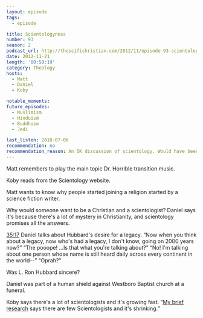```yaml
---
layout: episode
tags:
  - episode

title: Scientologyness
number: 93
season: 2
podcast_url: http://thescifichristian.com/2012/11/episode-93-scientologyness/
date: 2012-11-21
length: '00:58:19'
category: Theology
hosts:
  - Matt
  - Daniel
  - Koby

notable_moments:
future_episodes:
  - Muslimism
  - Hinduism
  - Buddhism
  - Jedi

last_listen: 2018-07-06
recommendation: no
recommendation_reason: An OK discussion of scientology. Would have been improved by Koby doing more research.
---
```

Matt remembers to play the main topic Dr. Horrible transition music.

Koby reads from the Scientology website. 

Matt wants to know why people started joining a religion started by a science fiction writer.

Why would someone want to be a Christian and a scientologist? Daniel says it's because there's a lot of mystery in Christianity, and scientology promises all the answers. 

<div class="quote">
  <a class="timestamp tag is-medium is-rounded is-primary" href="http://thescifichristian.com/2012/11/episode-93-scientologyness/#t=35:17">35:17</a>
  <span class="quote-context is-size-6">Daniel talks about Hubbard's desire for a legacy.</span>
  <q class="daniel">Now when you think about a legacy, now who's had a legacy, I don't know, going on 2000 years now?</q>
  <q class="matt">The pooope! ...Is that what you're talking about?</q>
  <q class="daniel">No! I'm talking about one person whose name is still heard daily across every continent in the world--</q>
  <q class="koby">Oprah?</q>
</div>

Was L. Ron Hubbard sincere? 

Daniel was part of a human shield against Westboro Baptist church at a funeral.

Koby says there's a lot of scientologists and it's growing fast. <q class="archivist inline"><a href="https://medium.com/how-many-scientologists-are-there-really/counting-scientology-7-best-estimates-7746dc6d59aa">My brief research</a> says there are few Scientologists and it's shrinking.</q> 